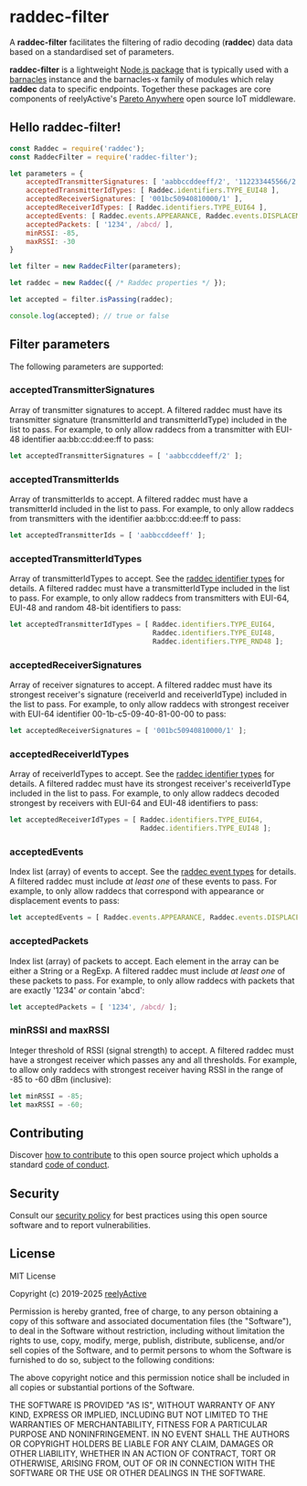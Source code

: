 raddec-filter
=============

A __raddec-filter__ facilitates the filtering of radio decoding (__raddec__) data data based on a standardised set of parameters.

__raddec-filter__ is a lightweight [Node.js package](https://www.npmjs.com/package/raddec-filter) that is typically used with a [barnacles](https://github.com/reelyactive/barnacles) instance and the barnacles-x family of modules which relay __raddec__ data to specific endpoints.  Together these packages are core components of reelyActive's [Pareto Anywhere](https://www.reelyactive.com/pareto/anywhere/) open source IoT middleware.


Hello raddec-filter!
--------------------

```javascript
const Raddec = require('raddec');
const RaddecFilter = require('raddec-filter');

let parameters = {
    acceptedTransmitterSignatures: [ 'aabbccddeeff/2', '112233445566/2' ],
    acceptedTransmitterIdTypes: [ Raddec.identifiers.TYPE_EUI48 ],
    acceptedReceiverSignatures: [ '001bc50940810000/1' ],
    acceptedReceiverIdTypes: [ Raddec.identifiers.TYPE_EUI64 ],
    acceptedEvents: [ Raddec.events.APPEARANCE, Raddec.events.DISPLACEMENT ],
    acceptedPackets: [ '1234', /abcd/ ],
    minRSSI: -85,
    maxRSSI: -30
}

let filter = new RaddecFilter(parameters);

let raddec = new Raddec({ /* Raddec properties */ });

let accepted = filter.isPassing(raddec);

console.log(accepted); // true or false
```


Filter parameters
-----------------

The following parameters are supported:

### acceptedTransmitterSignatures

Array of transmitter signatures to accept.  A filtered raddec must have its transmitter signature (transmitterId and transmitterIdType) included in the list to pass.  For example, to only allow raddecs from a transmitter with EUI-48 identifier aa:bb:cc:dd:ee:ff to pass:

```javascript
let acceptedTransmitterSignatures = [ 'aabbccddeeff/2' ];
```

### acceptedTransmitterIds

Array of transmitterIds to accept.  A filtered raddec must have a transmitterId included in the list to pass.  For example, to only allow raddecs from transmitters with the identifier aa:bb:cc:dd:ee:ff to pass:

```javascript
let acceptedTransmitterIds = [ 'aabbccddeeff' ];
```

### acceptedTransmitterIdTypes

Array of transmitterIdTypes to accept.  See the [raddec identifier types](https://github.com/reelyactive/raddec/#identifier-types) for details.  A filtered raddec must have a transmitterIdType included in the list to pass.  For example, to only allow raddecs from transmitters with EUI-64, EUI-48 and random 48-bit identifiers to pass:

```javascript
let acceptedTransmitterIdTypes = [ Raddec.identifiers.TYPE_EUI64,
                                   Raddec.identifiers.TYPE_EUI48,
                                   Raddec.identifiers.TYPE_RND48 ];
```

### acceptedReceiverSignatures

Array of receiver signatures to accept.  A filtered raddec must have its strongest receiver's signature (receiverId and receiverIdType) included in the list to pass.  For example, to only allow raddecs with strongest receiver with EUI-64 identifier 00-1b-c5-09-40-81-00-00 to pass:

```javascript
let acceptedReceiverSignatures = [ '001bc50940810000/1' ];
```

### acceptedReceiverIdTypes

Array of receiverIdTypes to accept.  See the [raddec identifier types](https://github.com/reelyactive/raddec/#identifier-types) for details.  A filtered raddec must have its strongest receiver's receiverIdType included in the list to pass.  For example, to only allow raddecs decoded strongest by receivers with EUI-64 and EUI-48 identifiers to pass:

```javascript
let acceptedReceiverIdTypes = [ Raddec.identifiers.TYPE_EUI64,
                                Raddec.identifiers.TYPE_EUI48 ];
```

### acceptedEvents

Index list (array) of events to accept.  See the [raddec event types](https://github.com/reelyactive/raddec/#event-types) for details.  A filtered raddec must include _at least one_ of these events to pass.  For example, to only allow raddecs that correspond with appearance or displacement events to pass:

```javascript
let acceptedEvents = [ Raddec.events.APPEARANCE, Raddec.events.DISPLACEMENT ];
```

### acceptedPackets

Index list (array) of packets to accept.  Each element in the array can be either a String or a RegExp.  A filtered raddec must include _at least one_ of these packets to pass.  For example, to only allow raddecs with packets that are exactly '1234' _or_ contain 'abcd':

```javascript
let acceptedPackets = [ '1234', /abcd/ ];
```

### minRSSI and maxRSSI

Integer threshold of RSSI (signal strength) to accept.  A filtered raddec must have a strongest receiver which passes any and all thresholds.  For example, to allow only raddecs with strongest receiver having RSSI in the range of -85 to -60 dBm (inclusive):

```javascript
let minRSSI = -85;
let maxRSSI = -60;
```


Contributing
------------

Discover [how to contribute](CONTRIBUTING.md) to this open source project which upholds a standard [code of conduct](CODE_OF_CONDUCT.md).


Security
--------

Consult our [security policy](SECURITY.md) for best practices using this open source software and to report vulnerabilities.


License
-------

MIT License

Copyright (c) 2019-2025 [reelyActive](https://www.reelyactive.com)

Permission is hereby granted, free of charge, to any person obtaining a copy of this software and associated documentation files (the "Software"), to deal in the Software without restriction, including without limitation the rights to use, copy, modify, merge, publish, distribute, sublicense, and/or sell copies of the Software, and to permit persons to whom the Software is furnished to do so, subject to the following conditions:

The above copyright notice and this permission notice shall be included in all copies or substantial portions of the Software.

THE SOFTWARE IS PROVIDED "AS IS", WITHOUT WARRANTY OF ANY KIND, EXPRESS OR 
IMPLIED, INCLUDING BUT NOT LIMITED TO THE WARRANTIES OF MERCHANTABILITY, 
FITNESS FOR A PARTICULAR PURPOSE AND NONINFRINGEMENT. IN NO EVENT SHALL THE 
AUTHORS OR COPYRIGHT HOLDERS BE LIABLE FOR ANY CLAIM, DAMAGES OR OTHER 
LIABILITY, WHETHER IN AN ACTION OF CONTRACT, TORT OR OTHERWISE, ARISING FROM, 
OUT OF OR IN CONNECTION WITH THE SOFTWARE OR THE USE OR OTHER DEALINGS IN 
THE SOFTWARE.
